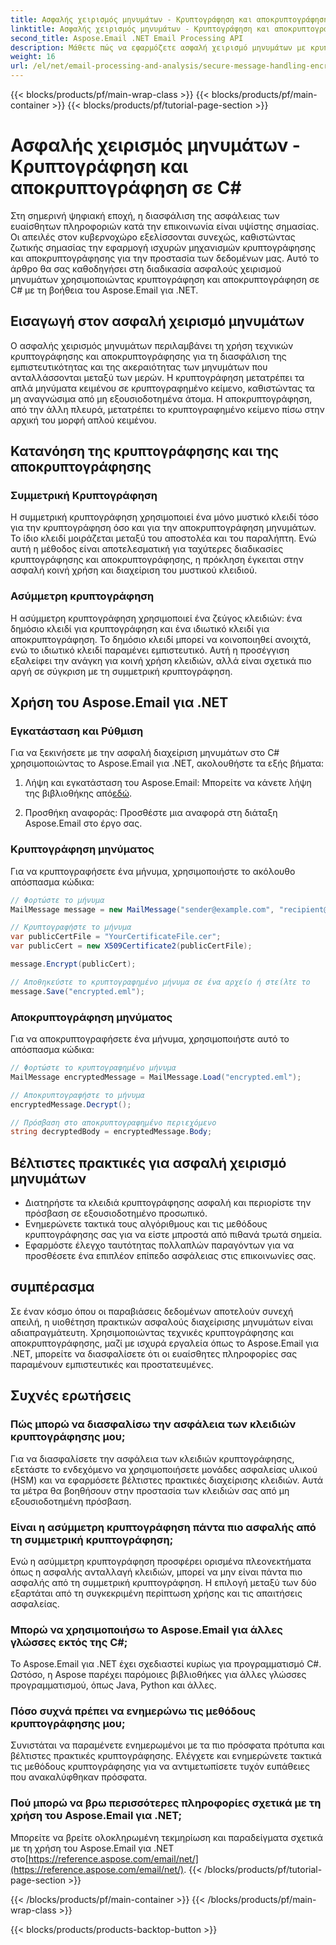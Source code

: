 ```yaml
---
title: Ασφαλής χειρισμός μηνυμάτων - Κρυπτογράφηση και αποκρυπτογράφηση σε C#
linktitle: Ασφαλής χειρισμός μηνυμάτων - Κρυπτογράφηση και αποκρυπτογράφηση σε C#
second_title: Aspose.Email .NET Email Processing API
description: Μάθετε πώς να εφαρμόζετε ασφαλή χειρισμό μηνυμάτων με κρυπτογράφηση και αποκρυπτογράφηση σε C# χρησιμοποιώντας το Aspose.Email για .NET. Προστατέψτε τα ευαίσθητα δεδομένα αποτελεσματικά.
weight: 16
url: /el/net/email-processing-and-analysis/secure-message-handling-encryption-and-decryption-in-csharp/
---
```


{{< blocks/products/pf/main-wrap-class >}}
{{< blocks/products/pf/main-container >}}
{{< blocks/products/pf/tutorial-page-section >}}

# Ασφαλής χειρισμός μηνυμάτων - Κρυπτογράφηση και αποκρυπτογράφηση σε C#


Στη σημερινή ψηφιακή εποχή, η διασφάλιση της ασφάλειας των ευαίσθητων πληροφοριών κατά την επικοινωνία είναι υψίστης σημασίας. Οι απειλές στον κυβερνοχώρο εξελίσσονται συνεχώς, καθιστώντας ζωτικής σημασίας την εφαρμογή ισχυρών μηχανισμών κρυπτογράφησης και αποκρυπτογράφησης για την προστασία των δεδομένων μας. Αυτό το άρθρο θα σας καθοδηγήσει στη διαδικασία ασφαλούς χειρισμού μηνυμάτων χρησιμοποιώντας κρυπτογράφηση και αποκρυπτογράφηση σε C# με τη βοήθεια του Aspose.Email για .NET.

## Εισαγωγή στον ασφαλή χειρισμό μηνυμάτων

Ο ασφαλής χειρισμός μηνυμάτων περιλαμβάνει τη χρήση τεχνικών κρυπτογράφησης και αποκρυπτογράφησης για τη διασφάλιση της εμπιστευτικότητας και της ακεραιότητας των μηνυμάτων που ανταλλάσσονται μεταξύ των μερών. Η κρυπτογράφηση μετατρέπει τα απλά μηνύματα κειμένου σε κρυπτογραφημένο κείμενο, καθιστώντας τα μη αναγνώσιμα από μη εξουσιοδοτημένα άτομα. Η αποκρυπτογράφηση, από την άλλη πλευρά, μετατρέπει το κρυπτογραφημένο κείμενο πίσω στην αρχική του μορφή απλού κειμένου.

## Κατανόηση της κρυπτογράφησης και της αποκρυπτογράφησης

### Συμμετρική Κρυπτογράφηση

Η συμμετρική κρυπτογράφηση χρησιμοποιεί ένα μόνο μυστικό κλειδί τόσο για την κρυπτογράφηση όσο και για την αποκρυπτογράφηση μηνυμάτων. Το ίδιο κλειδί μοιράζεται μεταξύ του αποστολέα και του παραλήπτη. Ενώ αυτή η μέθοδος είναι αποτελεσματική για ταχύτερες διαδικασίες κρυπτογράφησης και αποκρυπτογράφησης, η πρόκληση έγκειται στην ασφαλή κοινή χρήση και διαχείριση του μυστικού κλειδιού.

### Ασύμμετρη κρυπτογράφηση

Η ασύμμετρη κρυπτογράφηση χρησιμοποιεί ένα ζεύγος κλειδιών: ένα δημόσιο κλειδί για κρυπτογράφηση και ένα ιδιωτικό κλειδί για αποκρυπτογράφηση. Το δημόσιο κλειδί μπορεί να κοινοποιηθεί ανοιχτά, ενώ το ιδιωτικό κλειδί παραμένει εμπιστευτικό. Αυτή η προσέγγιση εξαλείφει την ανάγκη για κοινή χρήση κλειδιών, αλλά είναι σχετικά πιο αργή σε σύγκριση με τη συμμετρική κρυπτογράφηση.

## Χρήση του Aspose.Email για .NET

### Εγκατάσταση και Ρύθμιση

Για να ξεκινήσετε με την ασφαλή διαχείριση μηνυμάτων στο C# χρησιμοποιώντας το Aspose.Email για .NET, ακολουθήστε τα εξής βήματα:

1.  Λήψη και εγκατάσταση του Aspose.Email: Μπορείτε να κάνετε λήψη της βιβλιοθήκης από[εδώ](https://releases.aspose.com/email/net).

2. Προσθήκη αναφοράς: Προσθέστε μια αναφορά στη διάταξη Aspose.Email στο έργο σας.

### Κρυπτογράφηση μηνύματος

Για να κρυπτογραφήσετε ένα μήνυμα, χρησιμοποιήστε το ακόλουθο απόσπασμα κώδικα:

```csharp
// Φορτώστε το μήνυμα
MailMessage message = new MailMessage("sender@example.com", "recipient@example.com", "Subject", "Message body");

// Κρυπτογραφήστε το μήνυμα
var publicCertFile = "YourCertificateFile.cer";
var publicCert = new X509Certificate2(publicCertFile);

message.Encrypt(publicCert);

// Αποθηκεύστε το κρυπτογραφημένο μήνυμα σε ένα αρχείο ή στείλτε το
message.Save("encrypted.eml");
```

### Αποκρυπτογράφηση μηνύματος

Για να αποκρυπτογραφήσετε ένα μήνυμα, χρησιμοποιήστε αυτό το απόσπασμα κώδικα:

```csharp
// Φορτώστε το κρυπτογραφημένο μήνυμα
MailMessage encryptedMessage = MailMessage.Load("encrypted.eml");

// Αποκρυπτογραφήστε το μήνυμα
encryptedMessage.Decrypt();

// Πρόσβαση στο αποκρυπτογραφημένο περιεχόμενο
string decryptedBody = encryptedMessage.Body;
```

## Βέλτιστες πρακτικές για ασφαλή χειρισμό μηνυμάτων

- Διατηρήστε τα κλειδιά κρυπτογράφησης ασφαλή και περιορίστε την πρόσβαση σε εξουσιοδοτημένο προσωπικό.
- Ενημερώνετε τακτικά τους αλγόριθμους και τις μεθόδους κρυπτογράφησης σας για να είστε μπροστά από πιθανά τρωτά σημεία.
- Εφαρμόστε έλεγχο ταυτότητας πολλαπλών παραγόντων για να προσθέσετε ένα επιπλέον επίπεδο ασφάλειας στις επικοινωνίες σας.

## συμπέρασμα

Σε έναν κόσμο όπου οι παραβιάσεις δεδομένων αποτελούν συνεχή απειλή, η υιοθέτηση πρακτικών ασφαλούς διαχείρισης μηνυμάτων είναι αδιαπραγμάτευτη. Χρησιμοποιώντας τεχνικές κρυπτογράφησης και αποκρυπτογράφησης, μαζί με ισχυρά εργαλεία όπως το Aspose.Email για .NET, μπορείτε να διασφαλίσετε ότι οι ευαίσθητες πληροφορίες σας παραμένουν εμπιστευτικές και προστατευμένες.

## Συχνές ερωτήσεις

### Πώς μπορώ να διασφαλίσω την ασφάλεια των κλειδιών κρυπτογράφησης μου;

Για να διασφαλίσετε την ασφάλεια των κλειδιών κρυπτογράφησης, εξετάστε το ενδεχόμενο να χρησιμοποιήσετε μονάδες ασφαλείας υλικού (HSM) και να εφαρμόσετε βέλτιστες πρακτικές διαχείρισης κλειδιών. Αυτά τα μέτρα θα βοηθήσουν στην προστασία των κλειδιών σας από μη εξουσιοδοτημένη πρόσβαση.

### Είναι η ασύμμετρη κρυπτογράφηση πάντα πιο ασφαλής από τη συμμετρική κρυπτογράφηση;

Ενώ η ασύμμετρη κρυπτογράφηση προσφέρει ορισμένα πλεονεκτήματα όπως η ασφαλής ανταλλαγή κλειδιών, μπορεί να μην είναι πάντα πιο ασφαλής από τη συμμετρική κρυπτογράφηση. Η επιλογή μεταξύ των δύο εξαρτάται από τη συγκεκριμένη περίπτωση χρήσης και τις απαιτήσεις ασφαλείας.

### Μπορώ να χρησιμοποιήσω το Aspose.Email για άλλες γλώσσες εκτός της C#;

Το Aspose.Email για .NET έχει σχεδιαστεί κυρίως για προγραμματισμό C#. Ωστόσο, η Aspose παρέχει παρόμοιες βιβλιοθήκες για άλλες γλώσσες προγραμματισμού, όπως Java, Python και άλλες.

### Πόσο συχνά πρέπει να ενημερώνω τις μεθόδους κρυπτογράφησης μου;

Συνιστάται να παραμένετε ενημερωμένοι με τα πιο πρόσφατα πρότυπα και βέλτιστες πρακτικές κρυπτογράφησης. Ελέγχετε και ενημερώνετε τακτικά τις μεθόδους κρυπτογράφησης για να αντιμετωπίσετε τυχόν ευπάθειες που ανακαλύφθηκαν πρόσφατα.

### Πού μπορώ να βρω περισσότερες πληροφορίες σχετικά με τη χρήση του Aspose.Email για .NET;

 Μπορείτε να βρείτε ολοκληρωμένη τεκμηρίωση και παραδείγματα σχετικά με τη χρήση του Aspose.Email για .NET στο[https://reference.aspose.com/email/net/](https://reference.aspose.com/email/net/).
{{< /blocks/products/pf/tutorial-page-section >}}

{{< /blocks/products/pf/main-container >}}
{{< /blocks/products/pf/main-wrap-class >}}

{{< blocks/products/products-backtop-button >}}

